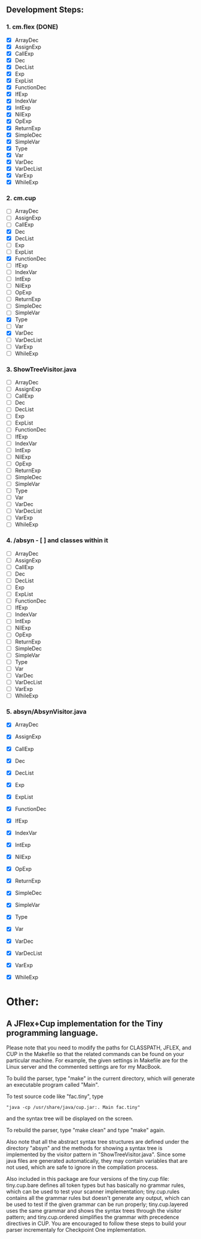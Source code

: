 
## Development Steps:
### 1. cm.flex (DONE)
 - [x]  ArrayDec
 - [x]  AssignExp
 - [x]  CallExp
 - [x]  Dec
 - [x]  DecList
 - [x]  Exp
 - [x]  ExpList
 - [x]  FunctionDec
 - [x]  IfExp
 - [x]  IndexVar
 - [x]  IntExp
 - [x]  NilExp
 - [x]  OpExp
 - [x]  ReturnExp
 - [x]  SimpleDec
 - [x]  SimpleVar
 - [x]  Type
 - [x]  Var
 - [x]  VarDec
 - [x]  VarDecList
 - [x]  VarExp
 - [x]  WhileExp

### 2. cm.cup 
 - [ ]  ArrayDec
 - [ ]  AssignExp
 - [ ]  CallExp
 - [x]  Dec
 - [x]  DecList
 - [ ]  Exp
 - [ ]  ExpList
 - [x]  FunctionDec
 - [ ]  IfExp
 - [ ]  IndexVar
 - [ ]  IntExp
 - [ ]  NilExp
 - [ ]  OpExp
 - [ ]  ReturnExp
 - [ ]  SimpleDec
 - [ ]  SimpleVar
 - [x]  Type
 - [ ]  Var
 - [x]  VarDec
 - [ ]  VarDecList
 - [ ]  VarExp
 - [ ]  WhileExp

### 3. ShowTreeVisitor.java
 - [ ]  ArrayDec
 - [ ]  AssignExp
 - [ ]  CallExp
 - [ ]  Dec
 - [ ]  DecList
 - [ ]  Exp
 - [ ]  ExpList
 - [ ]  FunctionDec
 - [ ]  IfExp
 - [ ]  IndexVar
 - [ ]  IntExp
 - [ ]  NilExp
 - [ ]  OpExp
 - [ ]  ReturnExp
 - [ ]  SimpleDec
 - [ ]  SimpleVar
 - [ ]  Type
 - [ ]  Var
 - [ ]  VarDec
 - [ ]  VarDecList
 - [ ]  VarExp
 - [ ]  WhileExp

### 4. /absyn - [ ]  and classes within it
 - [ ]  ArrayDec
 - [ ]  AssignExp
 - [ ]  CallExp
 - [ ]  Dec
 - [ ]  DecList
 - [ ]  Exp
 - [ ]  ExpList
 - [ ]  FunctionDec
 - [ ]  IfExp
 - [ ]  IndexVar
 - [ ]  IntExp
 - [ ]  NilExp
 - [ ]  OpExp
 - [ ]  ReturnExp
 - [ ]  SimpleDec
 - [ ]  SimpleVar
 - [ ]  Type
 - [ ]  Var
 - [ ]  VarDec
 - [ ]  VarDecList
 - [ ]  VarExp
 - [ ]  WhileExp

### 5. absyn/AbsynVisitor.java
 - [x]  ArrayDec
 - [x]  AssignExp
 - [x]  CallExp
 - [x]  Dec
 - [x]  DecList
 - [x]  Exp
 - [x]  ExpList
 - [x]  FunctionDec
 - [x]  IfExp
 - [x]  IndexVar
 - [x]  IntExp
 - [x]  NilExp
 - [x]  OpExp
 - [x]  ReturnExp
 - [x]  SimpleDec
 - [x]  SimpleVar
 - [x]  Type
 - [x]  Var
 - [x]  VarDec
 - [x]  VarDecList
 - [x]  VarExp
 - [x]  WhileExp





# Other: 

## A JFlex+Cup implementation for the Tiny programming language.

  Please note that you need to modify the paths for CLASSPATH, JFLEX, and CUP in 
the Makefile so that the related commands can be found on your particular 
machine.  For example, the given settings in Makefile are for the Linux 
server and the commented settings are for my MacBook.

  To build the parser, type "make" in the current directory, which will 
generate an executable program called "Main".

  To test source code like "fac.tiny", type 

    "java -cp /usr/share/java/cup.jar:. Main fac.tiny" 

and the syntax tree will be displayed on the screen.

  To rebuild the parser, type "make clean" and type "make" again.

  Also note that all the abstract syntax tree structures are defined under
the directory "absyn" and the methods for showing a syntax tree is implemented
by the visitor pattern in "ShowTreeVisitor.java".  Since some java files are 
generated automatically, they may contain variables that are not used, which 
are safe to ignore in the compilation process.

  Also included in this package are four versions of the tiny.cup file: tiny.cup.bare
defines all token types but has basically no grammar rules, which can be used to test 
your scanner implementation; tiny.cup.rules contains all the grammar rules but doesn't
generate any output, which can be used to test if the given grammar can be run properly;
tiny.cup.layered uses the same grammar and shows the syntax trees through the visitor
pattern; and tiny.cup.ordered simplifies the grammar with precedence directives in CUP.
You are encouraged to follow these steps to build your parser incrementaly for Checkpoint
One implementation.
